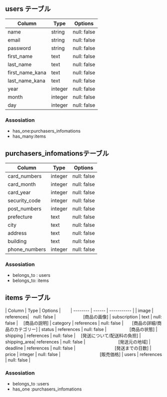 
## users テーブル

| Column           | Type   | Options     |
| ---------------- | ------ | ----------- |
| name             | string | null: false |
| email            | string | null: false |
| password         | string | null: false |
| first_name       | text   | null: false |
| last_name        | text   | null: false |
| first_name_kana  | text   | null: false |
| last_name_kana   | text   | null: false |
| year             | integer| null: false |  　　　　　　　 [生年月日]
| month            | integer| null: false |
| day              | integer| null: false |


### Assosiation
- has_one:purchasers_infomations
- has_many:items


## purchasers_infomationsテーブル

| Column        | Type      | Options     |
| --------      | ------    | ----------- |
| card_numbers  | integer   | null: false |　　　[カード番号]
| card_month    | integer   | null: false |　　　　[有効期限]
| card_year     | integer   | null: false |
| security_code | integer   | null: false |  　[セキュリティコード]
|post_numbers   | integer   | null: false |　　　[発送先の情報/郵便番号]
| prefecture    | text      | null: false |　　　　　　　[都道府県]
| city          | text      | null: false |　　　　　　　[市区町村]
|address        | text      | null: false |　　　　　　　[番地]
| building      | text      | null: false |　　　　　  [建物]
| phone_numbers | integer   | null: false |　　　     [電話番号]


### Assosiation
- belongs_to : users
- belongs_to: items




## items テーブル
| Column       | Type       | Options     |　　
| --------     | ------     | ----------- |
| image        |　references|　null: false |　　　　　　    [商品の画像]
| subscription | text       | null: false |　             [商品の説明]
| category     | references | null: false |　　[商品の詳細/商品のカテゴリー]
| status       | references | null: false |　　　　　       [商品の状態]
| shipping     | references | null: false |  　[発送について/配送料の負担]
| shipping_area| references | null: false |  　　　　　　 　[発送元の地域]
| deadline     | references | null: false |　　　　　　　　　[発送までの日数]
| price        | integer    | null: false |　　　　　　　　　[販売価格]
| users        | references | null: false |


### Assosiation
- belongs_to :users
- has_one :purchasers_infomations



